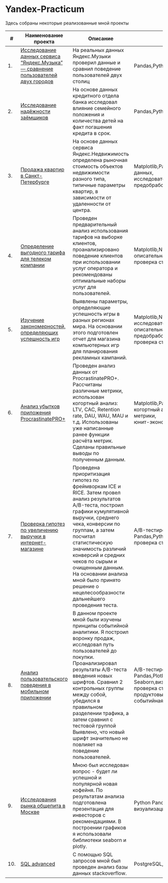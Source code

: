 # Yandex-Practicum

Здесь собраны некоторые реализованные мной проекты

| #    | Наименование проекта                | Описание                                                     | Стек                                                         |
| ---- | ------------------------------------------------------------ | ------------------------------------------------------------ | ------------------------------------------------------------ |
| 1.   | [Исследование данных сервиса “Яндекс.Музыка” — сравнение пользователей двух городов](https://github.com/Alex-tsyg/Yandex-Practicum/blob/main/Project1/) | На реальных данных Яндекс.Музыки проверил данные и сравнил поведение пользователей двух столиц | Pandas,Python   |
| 2.   | [Исследование надёжности заёмщиков](https://github.com/Alex-tsyg/Yandex-Practicum/blob/main/Project2/) | На основе данных кредитного отдела банка исследовал влияние семейного положения и количества детей на факт погашения кредита в срок. | Pandas,Python,предобработка данных |
| 3.   | [Продажа квартир в Санкт-Петербурге](https://github.com/Alex-tsyg/Yandex-Practicum/blob/main/Project3/) | На основе данных сервиса Яндекс.Недвижимость определена рыночная стоимость объектов недвижимости разного типа, типичные параметры квартир, в зависимости от удаленности от центра. | Matplotlib,Pandas,Python,визуализация данных,<br>исследовательский анализ данных,<br>предобработка данных   |
| 4.   | [Определение выгодного тарифа для телеком компании](https://github.com/Alex-tsyg/Yandex-Practicum/blob/main/Project4/) | Проведен предварительный анализ использования тарифов на выборке клиентов, проанализировано поведение клиентов при использовании услуг оператора и рекомендованы оптимальные наборы услуг для пользователей. | Matplotlib,NumPy,Pandas,Python,SciPy,<br>описательная статистика,<br>проверка статистических гипотез  |
| 5.   | [Изучение закономерностей, определяющих успешность игр](https://github.com/Alex-tsyg/Yandex-Practicum/blob/main/Project5/) | Выявлены параметры, определяющие успешность игры в разных регионах мира. На основании этого подготовлен отчет для магазина компьютерных игр для планирования рекламных кампаний.| Matplotlib,NumPy,Pandas,Python,<br>исследовательский анализ данных,<br>описательная статистика,<br>предобработка данных,<br>проверка статистических гипотез |
| 6.   | [Анализ убытков приложения ProcrastinatePRO+](https://github.com/Alex-tsyg/Yandex-Practicum/blob/main/Project6/) |Проведен анализ данных от ProcrastinatePRO+. Рассчитаны различные метрики, использован когортный анализ: LTV, CAC, Retention rate, DAU, WAU, MAU и т.д. Использованы уже написанные ранее функции расчёта метрик. Сделаны правильные выводы по полученным данным. | Matplotlib,Pandas,Python,Seaborn,<br>когортный анализ,продуктовые метрики,<br>юнит-экономика  |
| 7.   | [Проверка гипотез по увеличению выручки в интернет-магазине](https://github.com/Alex-tsyg/Yandex-Practicum/blob/main/Project7/) | Проведена приоритизация гипотез по фреймворкам ICE и RICE. Затем провел анализ результатов A/B-теста, построил графики кумулятивной выручки, среднего чека, конверсии по группам, а затем посчитал статистическую значимость различий конверсий и средних чеков по сырым и очищенным данным. На основании анализа мной было принято решение о нецелесообразности дальнейшего проведения теста.| A/B-тестирование,Matplotlib,<br>Pandas,Python,SciPy,<br>проверка статистических гипотез |
| 8.   | [Анализ пользовательского поведения в мобильном приложении](https://github.com/Alex-tsyg/Yandex-Practicum/blob/main/Project8/) | В данном проекте мной были изучены принципы событийной аналитики. Я построил воронку продаж, исследовал путь пользователей до покупки. Проанализировал результаты A/B-теста введения новых шрифтов. Сравнил 2 контрольных группы между собой, убедился в правильном разделении трафика, а затем сравнил с тестовой группой Выявлено, что новый шрифт значительно не повлияет на поведение пользователей.| A/B-тестирование,Matplotlib,<br>Pandas,Plotly,Python,<br>Seaborn,визуализация данных,<br>проверка статистических гипотез,<br>продуктовые метрики,<br>событийная аналитика   |
| 9.   | [Исследования рынка общепита в Москве](https://github.com/Alex-tsyg/Yandex-Practicum/blob/main/Project9/) | Мною был исследован вопрос - будет ли успешной и популярной новая кофейня. По результатам анализа подготовлена презентация для инвесторов с рекомендациями. В построении графиков я использовали библиотеки seaborn и plotly. | Python Pandas Seaborn Plotly визуализация данных  |
| 10.   | [SQL advanced](https://github.com/Alex-tsyg/Yandex-Practicum/blob/main/Project10/) | C помощью SQL запросов мной был проведен анализ базы данных stackoverflow. | PostgreSQL, SQL  |
